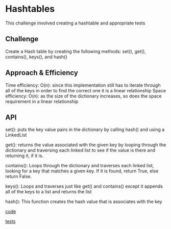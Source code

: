 # Hashtables

This challenge involved creating a hashtable and appropriate tests

## Challenge

Create a Hash table by creating the following methods: set(), get(), contains(), keys(), and hash()

## Approach & Efficiency

Time efficiency: O(n): since this implementation still has to iterate through all of the keys in order to find the correct one it is a linear relationship
Space efficiency: O(n): as the size of the dictionary increases, so does the space requirement in a linear relationship

## API

set(): puts the key value pairs in the dictionary by calling hash() and using a LinkedList

get(): returns the value associated with the given key by looping through the dictionary and traversing each linked list to see if the value is there and returning it, if it is.

contains(): Loops through the dictionary and traverses each linked list, looking for a key that matches a given key. If it is found, return True, else return False.

keys(): Loops and traverses just like get() and contains() except it appends all of the keys to a list and returns the list

hash(): This function creates the hash value that is associates with the key

[code](../../data_structures/hashtable.py)

[tests](../../tests/data_structures/test_hashtable.py)
